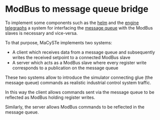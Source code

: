 # ModBus to message queue bridge

To implement some components such as the [helm](./steering-gear-system.md) and the [engine telegraphs](./propulsion-system.md) a system for interfacing the [message queue](./nats.md) with the ModBus slaves is necessary and vice-versa.

To that purpose, MaCySTe implements two systems:

- A client which receives data from a message queue and subsequently writes the received setpoint to a connected ModBus slave
- A server which acts as a ModBus slave where every register write corresponds to a publication on the message queue

These two systems allow to introduce the simulator connecting glue (the message queue) commands as realistic industrial control system traffic.

In this way the client allows commands sent via the message queue to be reflected as ModBus holding register writes.

Similarly, the server allows ModBus commands to be reflected in the message queue.
